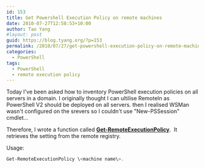 ```yaml
---
id: 153
title: Get Powershell Execution Policy on remote machines
date: 2010-07-27T12:58:53+10:00
author: Tao Yang
#layout: post
guid: https://blog.tyang.org/?p=153
permalink: /2010/07/27/get-powershell-execution-policy-on-remote-machines/
categories:
  - PowerShell
tags:
  - PowerShell
  - remote execution policy
---
```

Today I've been asked how to inventory PowerShell execution policies on all servers in a domain. I originally thought I can ultilise RemoteIn as PowerShell V2 should be deployed on all servers. then I realised WSMan wasn't configured on the srevers so I couldn't use "New-PSSession" cmdlet...

Therefore, I wrote a function called <span style="color: #ff0000;">**<a href="https://blog.tyang.org/wp-content/uploads/2010/07/Get-RemoteExecutionPolicy.zip">Get-RemoteExecutionPolicy</a>**</span>.  It retrieves the setting from the remote registry.

Usage:

```powershell
Get-RemoteExecutionPolicy \<machine name\>.
```